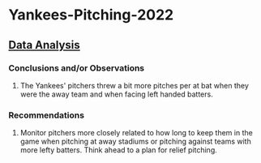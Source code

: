 # Yankees-Pitching-2022
## [Data Analysis](https://github.com/bfgelfand/Yankees-Pitching/blob/main/YankeesPitchingAnalysis.sql)

### Conclusions and/or Observations
1. The Yankees' pitchers threw a bit more pitches per at bat when they were the away team and when facing left handed batters.


### Recommendations
1. Monitor pitchers more closely related to how long to keep them in the game when pitching at away stadiums or pitching against teams with more lefty batters. Think ahead to a plan for relief pitching.
